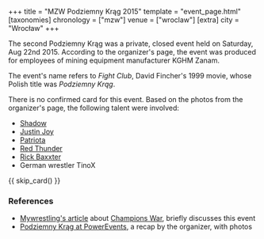 +++
title = "MZW Podziemny Krąg 2015"
template = "event_page.html"
[taxonomies]
chronology = ["mzw"]
venue = ["wroclaw"]
[extra]
city = "Wrocław"
+++

The second Podziemny Krąg was a private, closed event held on Saturday, Aug 22nd 2015. According to the organizer's page, the event was produced for employees of mining equipment manufacturer KGHM Zanam.

The event's name refers to _Fight Club_, David Fincher's 1999 movie, whose Polish title was _Podziemny Krąg_.

There is no confirmed card for this event. Based on the photos from the organizer's page, the following talent were involved:

* [Shadow](@/w/shadow.md)
* [Justin Joy](@/w/justin-joy.md)
* [Patriota](@/w/jedrus-bulecka.md)
* [Red Thunder](@/w/red-thunder.md)
* [Rick Baxxter](@/w/rick-baxxter.md)
* German wrestler TinoX

{{ skip_card() }}

### References

* [Mywrestling's article](https://mywrestling.com.pl/galeria-zdjec-z-champions-war-materialy-video-z-gali-gwf-next-step-zamkniety-event-we-wroclawiu-wrestlerzy-z-niemiec-na-pokazie-w-opawie-koszulka-mzw/) about [Champions War](@/e/mzw/2015-05-31-mzw-champions-war.md), briefly discusses this event
* [Podziemny Krąg at PowerEvents](https://powerevents.pl/realizacje/podziemny-krag/), a recap by the organizer, with photos
